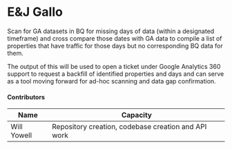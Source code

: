 # E&J Gallo
Scan for GA datasets in BQ for missing days of data (within a designated timeframe) and cross compare those dates with GA data to compile a list of properties that have traffic for those days but no corresponding BQ data for them.

The output of this will be used to open a ticket under Google Analytics 360 support to request a backfill of identified properties and days and can serve as a tool moving forward for ad-hoc scanning and data gap confirmation.   

#### Contributors

|Name | Capacity |
| --- | --- |
|Will Yowell | Repository creation, codebase creation and API work |
